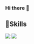 ### Hi there 👋

<!--
**bettereee/bettereee** is a ✨ _special_ ✨ repository because its `README.md` (this file) appears on your GitHub profile.

Here are some ideas to get you started:

- 🔭 I’m currently working on ...
- 🌱 I’m currently learning ...
- 👯 I’m looking to collaborate on ...
- 🤔 I’m looking for help with ...
- 💬 Ask me about ...
- 📫 How to reach me: ...
- 😄 Pronouns: ...
- ⚡ Fun fact: ...
-->
## **💪Skills**<br>
<img src="https://img.shields.io/badge/PYTHON-3776AB?style=flat&logo=python&logoColor=white"/>
<img src="https://img.shields.io/badge/C++-A8B9CC?style=flat&logo=cplusplus&logoColor=white"/>
